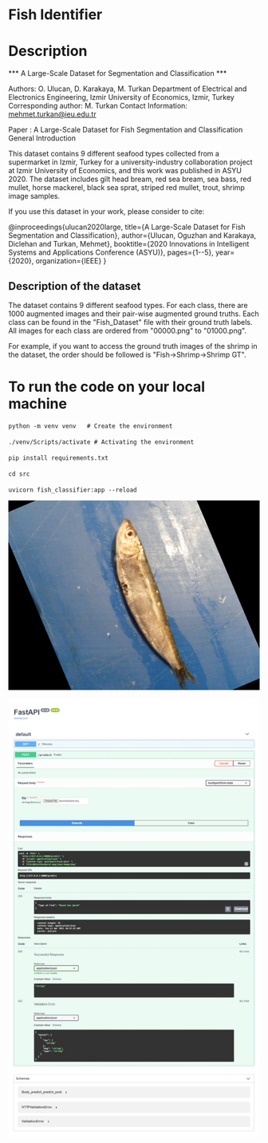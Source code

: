# Fish Identifier 

# Description

*** A Large-Scale Dataset for Segmentation and Classification ***

Authors: O. Ulucan, D. Karakaya, M. Turkan
Department of Electrical and Electronics Engineering, Izmir University of Economics, Izmir, Turkey
Corresponding author: M. Turkan
Contact Information: mehmet.turkan@ieu.edu.tr

Paper : A Large-Scale Dataset for Fish Segmentation and Classification
General Introduction

This dataset contains 9 different seafood types collected from a supermarket in Izmir, Turkey
for a university-industry collaboration project at Izmir University of Economics, and this work
was published in ASYU 2020.
The dataset includes gilt head bream, red sea bream, sea bass, red mullet, horse mackerel,
black sea sprat, striped red mullet, trout, shrimp image samples.

If you use this dataset in your work, please consider to cite:

@inproceedings{ulucan2020large,
title={A Large-Scale Dataset for Fish Segmentation and Classification},
author={Ulucan, Oguzhan and Karakaya, Diclehan and Turkan, Mehmet},
booktitle={2020 Innovations in Intelligent Systems and Applications Conference (ASYU)},
pages={1--5},
year={2020},
organization={IEEE}
}

## Description of the dataset

The dataset contains 9 different seafood types. For each class, there are 1000 augmented images and their pair-wise augmented ground truths.
Each class can be found in the "Fish_Dataset" file with their ground truth labels. All images for each class are ordered from "00000.png" to "01000.png".

For example, if you want to access the ground truth images of the shrimp in the dataset, the order should be followed is "Fish->Shrimp->Shrimp GT".


# To run the code on your local machine

```
python -m venv venv   # Create the environment

./venv/Scripts/activate # Activating the environment

pip install requirements.txt 

cd src 

uvicorn fish_classifier:app --reload

```




![image](blackSeaSprat.png)



![image](fast_api_result.jpeg)

